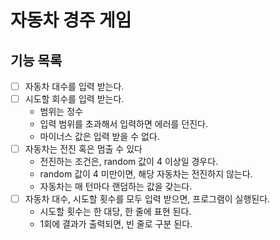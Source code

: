 # 자동차 경주 게임
## 기능 목록
- [ ] 자동차 대수를 입력 받는다.
- [ ] 시도할 회수를 입력 받는다.
  - 범위는 정수 
  - 입력 범위를 초과해서 입력하면 에러를 던진다.
  - 마이너스 값은 입력 받을 수 없다.
- [ ] 자동차는 전진 혹은 멈출 수 있다
   - 전진하는 조건은, random 값이 4 이상일 경우다.
   - random 값이 4 미만이면, 해당 자동차는 전진하지 않는다.
   - 자동차는 매 턴마다 랜덤하는 값을 갖는다.
- [ ] 자동차 대수, 시도할 횟수를 모두 입력 받으면, 프로그램이 실행된다.
   - 시도할 횟수는 한 대당, 한 줄에 표현 된다.
   - 1회에 결과가 출력되면, 빈 줄로 구분 된다.